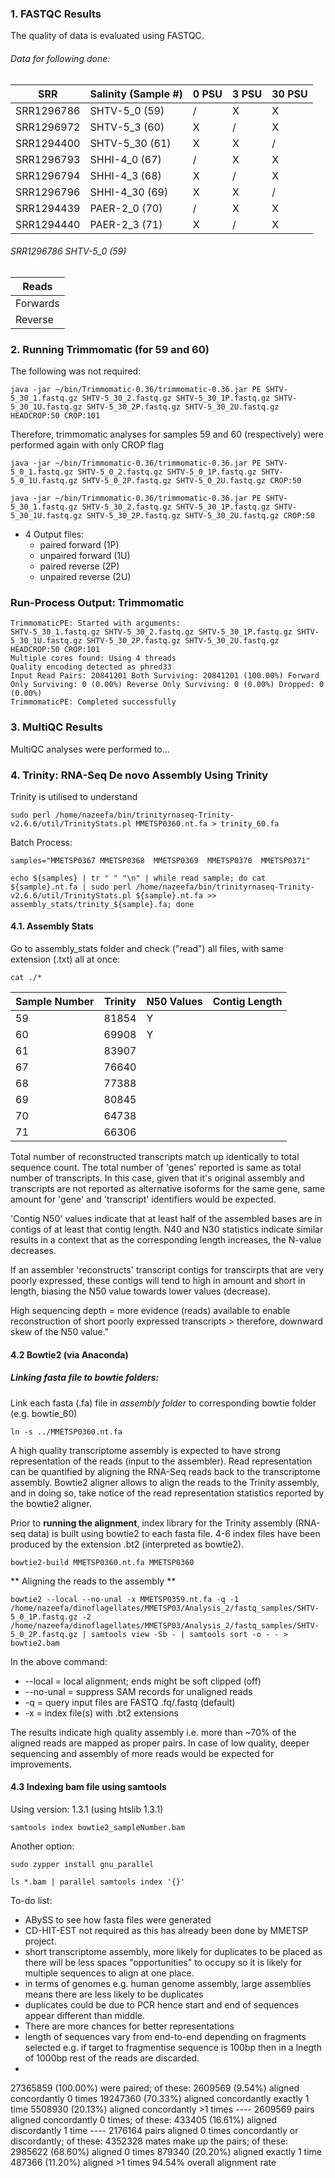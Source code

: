 ### 1. FASTQC Results

The quality of data is evaluated using FASTQC.

###### Data for following done:

| SRR        | Salinity (Sample #)|  0 PSU | 3 PSU	| 30 PSU	| 
|--------    | -------------------|-----   |---	   |---	    | 
| SRR1296786 |  SHTV-5_0 (59) 	     |   /	    |  	X    |   X   | 
| SRR1296972 |  SHTV-5_3 (60) 	     |   	X |   /  |   X   | 
| SRR1294400 | SHTV-5_30 (61)	       |  X   |   X  |  / |
| SRR1296793 | SHHI-4_0 (67)       | /   |  	X  |   X  |
| SRR1296794 | SHHI-4_3 (68)	       |   	X | /  |   X |
| SRR1296796 | SHHI-4_30 (69)	       |  X  |  X | /	 | 
| SRR1294439 | PAER-2_0 (70)       |  /  |   X  |   X   |
| SRR1294440 | PAER-2_3 (71)	       |   X	    |  / |   X	  |

###### SRR1296786  SHTV-5_0 (59)

| Reads	  | 
|-------- |
| Forwards |
| Reverse	  |


### 2. Running Trimmomatic (for 59 and 60)

The following was not required:

```
java -jar ~/bin/Trimmomatic-0.36/trimmomatic-0.36.jar PE SHTV-5_30_1.fastq.gz SHTV-5_30_2.fastq.gz SHTV-5_30_1P.fastq.gz SHTV-5_30_1U.fastq.gz SHTV-5_30_2P.fastq.gz SHTV-5_30_2U.fastq.gz HEADCROP:50 CROP:101
```

Therefore, trimmomatic analyses for samples 59 and 60 (respectively) were performed again with only CROP flag
```
java -jar ~/bin/Trimmomatic-0.36/trimmomatic-0.36.jar PE SHTV-5_0_1.fastq.gz SHTV-5_0_2.fastq.gz SHTV-5_0_1P.fastq.gz SHTV-5_0_1U.fastq.gz SHTV-5_0_2P.fastq.gz SHTV-5_0_2U.fastq.gz CROP:50
```
```
java -jar ~/bin/Trimmomatic-0.36/trimmomatic-0.36.jar PE SHTV-5_30_1.fastq.gz SHTV-5_30_2.fastq.gz SHTV-5_30_1P.fastq.gz SHTV-5_30_1U.fastq.gz SHTV-5_30_2P.fastq.gz SHTV-5_30_2U.fastq.gz CROP:50
```
* 4 Output files:
  * paired forward (1P)
  * unpaired forward (1U)
  * paired reverse (2P)
  * unpaired reverse (2U)

### Run-Process Output: Trimmomatic
```
TrimmomaticPE: Started with arguments:
SHTV-5_30_1.fastq.gz SHTV-5_30_2.fastq.gz SHTV-5_30_1P.fastq.gz SHTV-5_30_1U.fastq.gz SHTV-5_30_2P.fastq.gz SHTV-5_30_2U.fastq.gz HEADCROP:50 CROP:101
Multiple cores found: Using 4 threads
Quality encoding detected as phred33
Input Read Pairs: 20841201 Both Surviving: 20841201 (100.00%) Forward Only Surviving: 0 (0.00%) Reverse Only Surviving: 0 (0.00%) Dropped: 0 (0.00%)
TrimmomaticPE: Completed successfully
```

### 3. MultiQC Results

MultiQC analyses were performed to...

### 4. Trinity: RNA-Seq De novo Assembly Using Trinity

Trinity is utilised to understand 

```
sudo perl /home/nazeefa/bin/trinityrnaseq-Trinity-v2.6.6/util/TrinityStats.pl MMETSP0360.nt.fa > trinity_60.fa
```
Batch Process:
```
samples="MMETSP0367 MMETSP0368  MMETSP0369  MMETSP0370  MMETSP0371"
```
```
echo ${samples} | tr " " "\n" | while read sample; do cat ${sample}.nt.fa | sudo perl /home/nazeefa/bin/trinityrnaseq-Trinity-v2.6.6/util/TrinityStats.pl ${sample}.nt.fa >> assembly_stats/trinity_${sample}.fa; done
```
#### 4.1. Assembly Stats

Go to assembly_stats folder and check ("read") all files, with same extension (.txt) all at once:

```
cat ./*
```

| Sample Number | Trinity | N50 Values | Contig Length | 
|--------    | ----------| -----------| -----------|
| 59 |  81854 	 | Y |  |
| 60 |  69908 	 | Y |  |
| 61 |  83907 	 ||  |
| 67 |  76640 	 ||  |
| 68 |  77388 	 ||  |
| 69 |  80845 	 ||  |
| 70 |  64738 	 ||  |
| 71 |  66306 	 ||  |

Total number of reconstructed transcripts match up identically to total sequence count. The total number of 'genes' reported is same as total number of transcripts. In this case, given that it's original assembly and transcripts are not reported as alternative isoforms for the same gene, same amount for 'gene' and 'transcript' identifiers would be expected.

'Contig N50' values indicate that at least half of the assembled bases are in contigs of at least that contig length. N40 and N30 statistics indicate similar results in a context that as the corresponding length increases, the N-value decreases.

If an assembler 'reconstructs' transcript contigs for transcirpts that are very poorly expressed, these contigs will tend to high in amount and short in length, biasing the N50 value towards lower values (decrease).

High sequencing depth = more evidence (reads) available to enable reconstruction of short poorly expressed transcripts > therefore, downward skew of the N50 value."

#### 4.2 Bowtie2 (via Anaconda)

##### Linking fasta file to bowtie folders:

Link each fasta (.fa) file in *assembly folder* to corresponding bowtie folder (e.g. bowtie_60)
```
ln -s ../MMETSP0360.nt.fa
```
A high quality transcriptome assembly is expected to have strong representation of the reads (input to the assembler). Read representation can be quantified by aligning the RNA-Seq reads back to the transcriptome assembly. Bowtie2 aligner allows to align the reads to the Trinity assembly, and in doing so, take notice of the read representation statistics reported by the bowtie2 aligner.

Prior to **running the alignment**, index library for the Trinity assembly (RNA-seq data) is built using bowtie2 to each fasta file. 4-6 index files have been produced by the extension .bt2 (interpreted as bowtie2).

```
bowtie2-build MMETSP0360.nt.fa MMETSP0360
```
** Aligning the reads to the assembly **
```
bowtie2 --local --no-unal -x MMETSP0359.nt.fa -q -1 /home/nazeefa/dinoflagellates/MMETSP03/Analysis_2/fastq_samples/SHTV-5_0_1P.fastq.gz -2 /home/nazeefa/dinoflagellates/MMETSP03/Analysis_2/fastq_samples/SHTV-5_0_2P.fastq.gz | samtools view -Sb - | samtools sort -o - - > bowtie2.bam
```
In the above command:
* --local = local alignment; ends might be soft clipped (off)
* --no-unal = suppress SAM records for unaligned reads
* -q = query input files are FASTQ .fq/.fastq (default)
* -x = index file(s) with .bt2 extensions

The results indicate high quality assembly i.e. more than ~70% of the aligned reads are mapped as proper pairs. In case of low quality, deeper sequencing and assembly of more reads would be expected for improvements.

#### 4.3 Indexing bam file using samtools

Using version: 1.3.1 (using htslib 1.3.1)

```
samtools index bowtie2_sampleNumber.bam
```

Another option:
```
sudo zypper install gnu_parallel
```
```
ls *.bam | parallel samtools index '{}'
```
To-do list:

- ABySS to see how fasta files were generated
- CD-HIT-EST not required as this has already been done by MMETSP project.
- short transcriptome assembly, more likely for duplicates to be placed as there will be less spaces "opportunities" to occupy so it is likely for multiple sequences to align at one place.
- in terms of genomes e.g. human genome assembly, large assemblies means there are less likely to be duplicates
- duplicates could be due to PCR hence start and end of sequences appear different than middle.
- There are more chances for better representations
- length of sequences vary from end-to-end depending on fragments selected e.g. if target to fragmentise sequence is 100bp then in a lnegth of 1000bp rest of the reads are discarded.
- 

  27365859 (100.00%) were paired; of these:
    2609569 (9.54%) aligned concordantly 0 times
    19247360 (70.33%) aligned concordantly exactly 1 time
    5508930 (20.13%) aligned concordantly >1 times
    ----
    2609569 pairs aligned concordantly 0 times; of these:
      433405 (16.61%) aligned discordantly 1 time
    ----
    2176164 pairs aligned 0 times concordantly or discordantly; of these:
      4352328 mates make up the pairs; of these:
        2985622 (68.60%) aligned 0 times
        879340 (20.20%) aligned exactly 1 time
        487366 (11.20%) aligned >1 times
94.54% overall alignment rate
